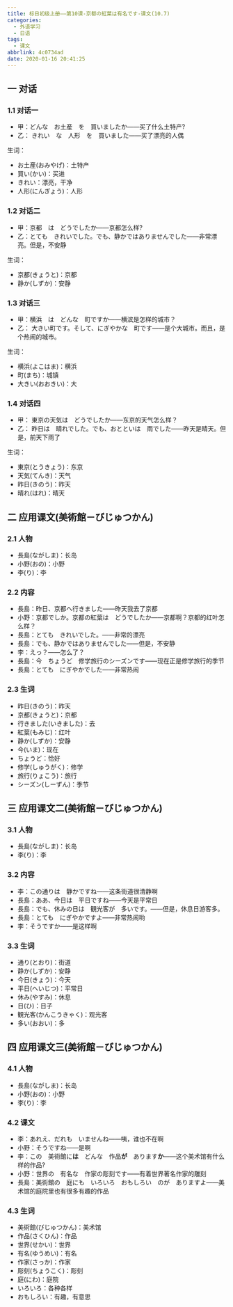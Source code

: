 ```yaml
---
title: 标日初级上册——第10课-京都の紅葉は有名です-课文(10.7)
categories:
  - 外语学习
  - 日语
tags:
  - 课文
abbrlink: 4c0734ad
date: 2020-01-16 20:41:25
---
```

## 一 对话

### 1.1 对话一

* 甲：どんな　お土産　を　買いましたか——买了什么土特产?
* 乙： きれい　な　人形　を　買いました——买了漂亮的人偶

<!--more-->

生词：  

* お土産(おみやげ)：土特产
* 買い(かい)：买进
* きれい：漂亮，干净
* 人形(にんぎょう)：人形

### 1.2 对话二

* 甲：京都　は　どうでしたか——京都怎么样?
* 乙：とても　きれいでした。でも、静かではありませんでした——非常漂亮。但是，不安静

生词：  

* 京都(きょうと)：京都
* 静か(しずか)：安静

### 1.3 对话三

* 甲：横浜　は　どんな　町ですか——横滨是怎样的城市？
* 乙： 大きい町です。そして、にぎやかな　町です——是个大城市。而且，是个热闹的城市。

生词：  

* 横浜(よこはま)：横浜
* 町(まち)：城镇
* 大きい(おおきい)：大

### 1.4 对话四

* 甲： 東京の天気は　どうでしたか——东京的天气怎么样？
* 乙： 昨日は　晴れでした。でも、おとといは　雨でした——昨天是晴天。但是，前天下雨了

生词：  

* 東京(とうきょう)：东京
* 天気(てんき)：天气
* 昨日(きのう)：昨天
* 晴れ(はれ)：晴天

## 二 应用课文(美術館－びじゅつかん)

### 2.1 人物

* 長島(ながしま)：长岛
* 小野(おの)：小野
* 李(り)：李

### 2.2 内容

* 長島：昨日、京都へ行きました——昨天我去了京都
* 小野：京都でしか。京都の紅葉は　どうでしたか——京都啊？京都的红叶怎么样？
* 長島：とても　きれいでした。——非常的漂亮
* 長島：でも、静かではありませんでした——但是，不安静
* 李：えっ？——怎么了？
* 長島：今　ちょうど　修学旅行のシーズンです——现在正是修学旅行的季节
* 長島：とても　にぎやかでした——非常热闹

### 2.3 生词

* 昨日(きのう)：昨天
* 京都(きょうと)：京都
* 行きました(いきました)：去
* 紅葉(もみじ)：红叶
* 静か(しずか)：安静
* 今(いま)：现在
* ちょうど：恰好
* 修学(しゅうがく)：修学
* 旅行(りょこう)：旅行
* シーズン(しーずん)：季节

## 三 应用课文二(美術館－びじゅつかん)

### 3.1 人物

- 長島(ながしま)：长岛
- 李(り)：李

### 3.2 内容

* 李：この通りは　静かですね——这条街道很清静啊
* 長島：ああ、今日は　平日ですね——今天是平常日
* 長島：でも、休みの日は　観光客が　多いです。——但是，休息日游客多。
* 長島：とても　にぎやかですよ——非常热闹哟
* 李：そうですか——是这样啊

### 3.3 生词

* 通り(とおり)：街道
* 静か(しずか)：安静
* 今日(きょう)：今天
* 平日(へいじつ)：平常日
* 休み(やすみ)：休息
* 日(ひ)：日子
* 観光客(かんこうきゃく)：观光客
* 多い(おおい)：多

## 四 应用课文三(美術館－びじゅつかん)

### 4.1 人物

- 長島(ながしま)：长岛
- 小野(おの)：小野
- 李(り)：李

### 4.2 课文

* 李：あれえ、だれも　いませんね——咦，谁也不在啊
* 小野：そうですね——是啊
* 李：この　美術館に**は**　どんな　作品**が**　あります**か**——这个美术馆有什么样的作品?
* 小野：世界の　有名な　作家の彫刻です——有着世界著名作家的雕刻
* 長島：美術館の　庭にも　いろいろ　おもしろい　のが　ありますよ——美术馆的庭院里也有很多有趣的作品

### 4.3 生词

* 美術館(びじゅつかん)：美术馆
* 作品(さくひん)：作品
* 世界(せかい)：世界
* 有名(ゆうめい)：有名
* 作家(さっか)：作家
* 彫刻(ちょうこく)：彫刻
* 庭(にわ)：庭院
* いろいろ：各种各样
* おもしろい：有趣，有意思